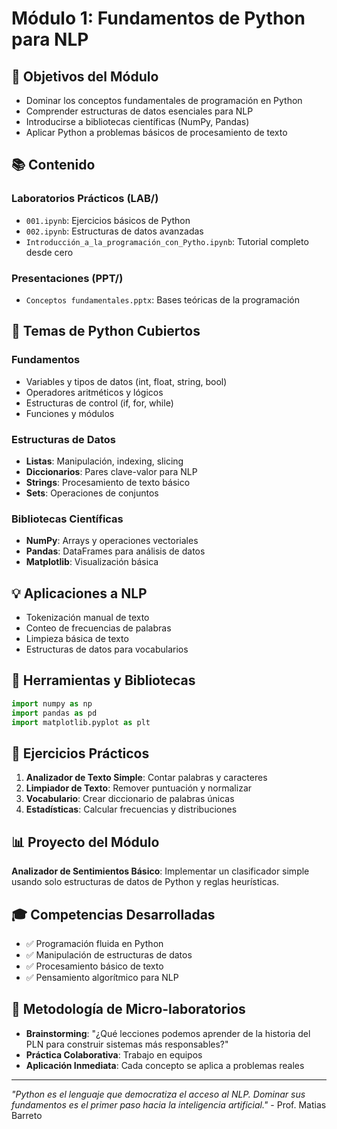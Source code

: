 # Módulo 1: Fundamentos de Python para NLP

## 🎯 Objetivos del Módulo

- Dominar los conceptos fundamentales de programación en Python
- Comprender estructuras de datos esenciales para NLP
- Introducirse a bibliotecas científicas (NumPy, Pandas)
- Aplicar Python a problemas básicos de procesamiento de texto

## 📚 Contenido

### Laboratorios Prácticos (LAB/)
- `001.ipynb`: Ejercicios básicos de Python
- `002.ipynb`: Estructuras de datos avanzadas
- `Introducción_a_la_programación_con_Pytho.ipynb`: Tutorial completo desde cero

### Presentaciones (PPT/)
- `Conceptos fundamentales.pptx`: Bases teóricas de la programación

## 🐍 Temas de Python Cubiertos

### Fundamentos
- Variables y tipos de datos (int, float, string, bool)
- Operadores aritméticos y lógicos
- Estructuras de control (if, for, while)
- Funciones y módulos

### Estructuras de Datos
- **Listas**: Manipulación, indexing, slicing
- **Diccionarios**: Pares clave-valor para NLP
- **Strings**: Procesamiento de texto básico
- **Sets**: Operaciones de conjuntos

### Bibliotecas Científicas
- **NumPy**: Arrays y operaciones vectoriales
- **Pandas**: DataFrames para análisis de datos
- **Matplotlib**: Visualización básica

## 💡 Aplicaciones a NLP

- Tokenización manual de texto
- Conteo de frecuencias de palabras
- Limpieza básica de texto
- Estructuras de datos para vocabularios

## 🔧 Herramientas y Bibliotecas

```python
import numpy as np
import pandas as pd
import matplotlib.pyplot as plt
```

## 🚀 Ejercicios Prácticos

1. **Analizador de Texto Simple**: Contar palabras y caracteres
2. **Limpiador de Texto**: Remover puntuación y normalizar
3. **Vocabulario**: Crear diccionario de palabras únicas
4. **Estadísticas**: Calcular frecuencias y distribuciones

## 📊 Proyecto del Módulo

**Analizador de Sentimientos Básico**: Implementar un clasificador simple usando solo estructuras de datos de Python y reglas heurísticas.

## 🎓 Competencias Desarrolladas

- ✅ Programación fluida en Python
- ✅ Manipulación de estructuras de datos
- ✅ Procesamiento básico de texto
- ✅ Pensamiento algorítmico para NLP

## 🎯 Metodología de Micro-laboratorios

- **Brainstorming**: "¿Qué lecciones podemos aprender de la historia del PLN para construir sistemas más responsables?"
- **Práctica Colaborativa**: Trabajo en equipos
- **Aplicación Inmediata**: Cada concepto se aplica a problemas reales

---
*"Python es el lenguaje que democratiza el acceso al NLP. Dominar sus fundamentos es el primer paso hacia la inteligencia artificial."* - Prof. Matias Barreto
